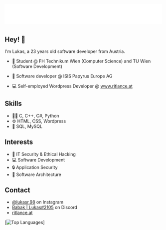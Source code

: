 <h1 align="center">
  <img src="https://github.com/Babak1v9/Babak1v9/blob/main/name.svg" alt="Lukas Rittler"/>
</h1>

## Hey! 👋

I'm Lukas, a 23 years old software developer from Austria. 

- :book: Student @ FH Technikum Wien (Computer Science) and TU Wien (Software Development)

- 👥 Software developer @ ISIS Papyrus Europe AG

- :computer: Self-employed Wordpress Developer @ www.ritlance.at

## Skills
- 👨‍💻 C, C++, C#, Python
- ⚙️ HTML, CSS, Wordpress
- :floppy_disk: SQL, MySQL

## Interests
- :key: IT Security & Ethical Hacking
- :computer: Software Development
- :lock: Application Security
- :office: Software Architecture

## Contact
- [@lukasr.98](https://www.instagram.com/lukasr.98/) on Instagram
- [Babak | Lukas#2105](./) on Discord
- [ritlance.at](https://ritlance.at/)

[![Top Languages](https://github-readme-stats.vercel.app/api/top-langs/?username=Babak1v9)]
